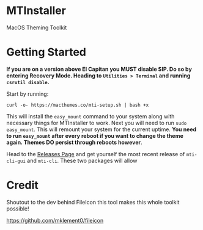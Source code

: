# MTInstaller
MacOS Theming Toolkit

# Getting Started

**If you are on a version above El Capitan you MUST disable SIP. Do so by entering Recovery Mode. Heading to `Utilities > Terminal` and running `csrutil disable`.**

Start by running:
```
curl -o- https://macthemes.co/mti-setup.sh | bash +x
```

This will install the `easy_mount` command to your system along with necessary things for MTInstaller to work. Next you will need to run `sudo easy_mount`. This will remount your system for the current uptime. **You need to run `easy_mount` after every reboot if you want to change the theme again. Themes DO persist through reboots however**.



Head to the [Releases Page](https://github.com/M4cs/MTInstaller/releases) and get yourself the most recent release of `mti-cli-gui` and `mti-cli`. These two packages will allow



# Credit

Shoutout to the dev behind FileIcon this tool makes this whole toolkit possible!

https://github.com/mklement0/fileicon
